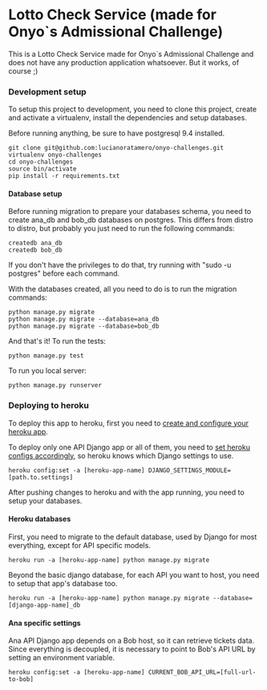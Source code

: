 # Lotto Check Service (made for Onyo`s Admissional Challenge)

This is a Lotto Check Service made for Onyo`s Admissional Challenge and does not have any production application whatsoever. But it works, of course ;)

### Development setup

To setup this project to development, you need to clone this project, create and activate a virtualenv, install the dependencies and setup databases.

Before running anything, be sure to have postgresql 9.4 installed.

```
git clone git@github.com:lucianoratamero/onyo-challenges.git
virtualenv onyo-challenges
cd onyo-challenges
source bin/activate
pip install -r requirements.txt
```

#### Database setup

Before running migration to prepare your databases schema, you need to create ana_db and bob_db databases on postgres.
This differs from distro to distro, but probably you just need to run the following commands:

```
createdb ana_db
createdb bob_db
```

If you don't have the privileges to do that, try running with "sudo -u postgres" before each command.

With the databases created, all you need to do is to run the migration commands:
```
python manage.py migrate
python manage.py migrate --database=ana_db
python manage.py migrate --database=bob_db
```

And that's it! To run the tests:

```
python manage.py test
```

To run you local server:

```
python manage.py runserver
```

### Deploying to heroku

To deploy this app to heroku, first you need to [create and configure your heroku app](https://devcenter.heroku.com/articles/git).

To deploy only one API Django app or all of them, you need to [set heroku configs accordingly](https://devcenter.heroku.com/articles/config-vars#setting-up-config-vars-for-a-deployed-application), so heroku knows which Django settings to use.

```
heroku config:set -a [heroku-app-name] DJANGO_SETTINGS_MODULE=[path.to.settings]
```

After pushing changes to heroku and with the app running, you need to setup your databases.

#### Heroku databases

First, you need to migrate to the default database, used by Django for most everything, except for API specific models.

```
heroku run -a [heroku-app-name] python manage.py migrate
```

Beyond the basic django database, for each API you want to host, you need to setup that app's database too.

```
heroku run -a [heroku-app-name] python manage.py migrate --database=[django-app-name]_db
```

#### Ana specific settings

Ana API Django app depends on a Bob host, so it can retrieve tickets data. Since everything is decoupled, it is necessary to point to Bob's API URL by setting an environment variable.

```
heroku config:set -a [heroku-app-name] CURRENT_BOB_API_URL=[full-url-to-bob]
```
